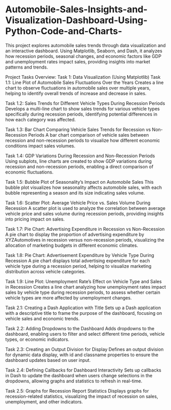 # Automobile-Sales-Insights-and-Visualization-Dashboard-Using-Python-Code-and-Charts-
This project explores automobile sales trends through data visualization and an interactive dashboard. Using Matplotlib, Seaborn, and Dash, it analyzes how recession periods, seasonal changes, and economic factors like GDP and unemployment rates impact sales, providing insights into market patterns and trends.

Project Tasks Overview:
Task 1: Data Visualization (Using Matplotlib)
Task 1.1: Line Plot of Automobile Sales Fluctuations Over the Years
Creates a line chart to observe fluctuations in automobile sales over multiple years, helping to identify overall trends of increase and decrease in sales.

Task 1.2: Sales Trends for Different Vehicle Types During Recession Periods
Develops a multi-line chart to show sales trends for various vehicle types specifically during recession periods, identifying potential differences in how each category was affected.

Task 1.3: Bar Chart Comparing Vehicle Sales Trends for Recession vs Non-Recession Periods
A bar chart comparison of vehicle sales between recession and non-recession periods to visualize how different economic conditions impact sales volumes.

Task 1.4: GDP Variations During Recession and Non-Recession Periods
Using subplots, line charts are created to show GDP variations during recession and non-recession periods, enabling a direct comparison of economic fluctuations.

Task 1.5: Bubble Plot of Seasonality’s Impact on Automobile Sales
This bubble plot visualizes how seasonality affects automobile sales, with each bubble representing a season and its size indicating sales volume.

Task 1.6: Scatter Plot: Average Vehicle Price vs. Sales Volume During Recession
A scatter plot is used to analyze the correlation between average vehicle price and sales volume during recession periods, providing insights into pricing impact on sales.

Task 1.7: Pie Chart: Advertising Expenditure in Recession vs Non-Recession
A pie chart to display the proportion of advertising expenditure by XYZAutomotives in recession versus non-recession periods, visualizing the allocation of marketing budgets in different economic climates.

Task 1.8: Pie Chart: Advertisement Expenditure by Vehicle Type During Recession
A pie chart displays total advertising expenditure for each vehicle type during a recession period, helping to visualize marketing distribution across vehicle categories.

Task 1.9: Line Plot: Unemployment Rate’s Effect on Vehicle Type and Sales in Recession
Creates a line chart analyzing how unemployment rates impact sales by vehicle type during recession periods, to assess whether certain vehicle types are more affected by unemployment changes.

Task 2.1: Creating a Dash Application with Title
Sets up a Dash application with a descriptive title to frame the purpose of the dashboard, focusing on vehicle sales and economic trends.

Task 2.2: Adding Dropdowns to the Dashboard
Adds dropdowns to the dashboard, enabling users to filter and select different time periods, vehicle types, or economic indicators.

Task 2.3: Creating an Output Division for Display
Defines an output division for dynamic data display, with id and classname properties to ensure the dashboard updates based on user input.

Task 2.4: Defining Callbacks for Dashboard Interactivity
Sets up callbacks in Dash to update the dashboard when users change selections in the dropdowns, allowing graphs and statistics to refresh in real-time.

Task 2.5: Graphs for Recession Report Statistics
Displays graphs for recession-related statistics, visualizing the impact of recession on sales, unemployment, and other indicators.
